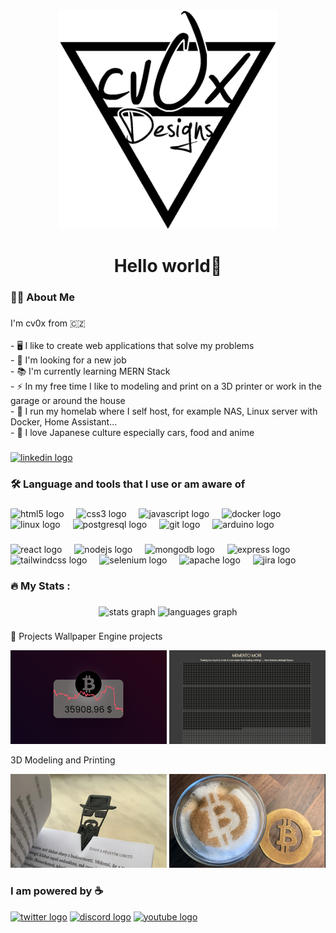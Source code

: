 <div align="center">
  <img height="350" src="https://github.com/cv0x/cv0x/blob/main/toplogo.png?raw=true"  />
</div>

###

<h1 align="center">Hello world👋</h1>

###

<h3 align="left">👩‍💻  About Me</h3>

###

<p align="left">I'm cv0x from 🇨🇿<br><br>- 🖥️ I like to create web applications that solve my problems<br>- 🔭 I'm looking for a new job<br>- 📚 I'm currently learning MERN Stack<br>- ⚡ In my free time I like to modeling and print on a 3D printer or work in the garage or around the house<br>- 💾 I run my homelab where I self host, for example NAS, Linux server with Docker, Home Assistant...<br>- 🍜 I love Japanese culture especially cars, food and anime</p>

###

<div align="left">
  <a href="https://www.linkedin.com/in/davidoubrecht/" ><img src="https://img.shields.io/static/v1?message=LinkedIn&logo=linkedin&label=&color=0077B5&logoColor=white&labelColor=&style=for-the-badge" height="25" alt="linkedin logo"  /></a>
</div>

###

<h3 align="left">🛠 Language and tools that I use or am aware of</h3>

###

<div align="left">
  <img src="https://cdn.jsdelivr.net/gh/devicons/devicon/icons/html5/html5-original.svg" height="40" alt="html5 logo"  />
  <img width="12" />
  <img src="https://cdn.jsdelivr.net/gh/devicons/devicon/icons/css3/css3-original.svg" height="40" alt="css3 logo"  />
  <img width="12" />
  <img src="https://cdn.jsdelivr.net/gh/devicons/devicon/icons/javascript/javascript-original.svg" height="40" alt="javascript logo"  />
  <img width="12" />
  <img src="https://cdn.jsdelivr.net/gh/devicons/devicon/icons/docker/docker-plain-wordmark.svg" height="40" alt="docker logo"  />
  <img width="12" />
  <img src="https://cdn.jsdelivr.net/gh/devicons/devicon/icons/linux/linux-original.svg" height="40" alt="linux logo"  />
  <img width="12" />
  <img src="https://cdn.jsdelivr.net/gh/devicons/devicon/icons/postgresql/postgresql-original.svg" height="40" alt="postgresql logo"  />
  <img width="12" />
  <img src="https://cdn.jsdelivr.net/gh/devicons/devicon/icons/git/git-original.svg" height="40" alt="git logo"  />
  <img width="12" />
  <img src="https://cdn.jsdelivr.net/gh/devicons/devicon/icons/arduino/arduino-original.svg" height="40" alt="arduino logo"  />
</div>

###

<div align="left">
  <img src="https://cdn.jsdelivr.net/gh/devicons/devicon/icons/react/react-original.svg" height="40" alt="react logo"  />
  <img width="12" />
  <img src="https://cdn.jsdelivr.net/gh/devicons/devicon/icons/nodejs/nodejs-original.svg" height="40" alt="nodejs logo"  />
  <img width="12" />
  <img src="https://cdn.jsdelivr.net/gh/devicons/devicon/icons/mongodb/mongodb-original.svg" height="40" alt="mongodb logo"  />
  <img width="12" />
  <img src="https://cdn.jsdelivr.net/gh/devicons/devicon/icons/express/express-original.svg" height="40" alt="express logo"  />
  <img width="12" />
  <img src="https://cdn.jsdelivr.net/gh/devicons/devicon/icons/tailwindcss/tailwindcss-original-wordmark.svg" height="40" alt="tailwindcss logo"  />
  <img width="12" />
  <img src="https://cdn.jsdelivr.net/gh/devicons/devicon/icons/selenium/selenium-original.svg" height="40" alt="selenium logo"  />
  <img width="12" />
  <img src="https://cdn.jsdelivr.net/gh/devicons/devicon/icons/apache/apache-original.svg" height="40" alt="apache logo"  />
  <img width="12" />
  <img src="https://cdn.jsdelivr.net/gh/devicons/devicon/icons/jira/jira-original.svg" height="40" alt="jira logo"  />
</div>

###

<h3 align="left">🔥   My Stats :</h3>

###

<div align="center">
  <img src="https://github-readme-stats.vercel.app/api?username=cv0x&hide_title=false&hide_rank=false&show_icons=true&include_all_commits=true&count_private=true&disable_animations=false&theme=dracula&locale=en&hide_border=false&order=1" height="150" alt="stats graph"  />
  <img src="https://github-readme-stats.vercel.app/api/top-langs?username=cv0x&locale=en&hide_title=false&layout=compact&card_width=320&langs_count=5&theme=dracula&hide_border=false&order=2" height="150" alt="languages graph"  />
</div>

###

🥇 Projects
 Wallpaper Engine projects
 
 <a href='https://steamcommunity.com/sharedfiles/filedetails/?id=2804470667'><img height='150px' src='https://github.com/cv0x/cvox-portfolio-web/blob/main/res/img/portfolio1.png?raw=true'></a>
 <a href='https://steamcommunity.com/sharedfiles/filedetails/?id=2986436976'><img height='150px' src='https://github.com/cv0x/cvox-portfolio-web/blob/main/res/img/portfolio6.png?raw=true'></a>
 
 3D Modeling and Printing
 
 <a href='https://www.printables.com/cs/model/284814-heisenberg-bookmark'><img height='150px' src='https://github.com/cv0x/cvox-portfolio-web/blob/main/res/img/portfolio4.png?raw=true'></a>
 <a href='https://www.printables.com/cs/model/482589-bitcoin-cappuccino-stencil'><img height='150px' src='https://github.com/cv0x/cvox-portfolio-web/blob/main/res/img/portfolio5.png?raw=true'></a>

###
<h3 align="left">I am powered by ☕️ </h3>
<div align="left">
  <a href="https://x.com/thecv0x" ><img src="https://raw.githubusercontent.com/maurodesouza/profile-readme-generator/master/src/assets/icons/social/twitter/default.svg" width="52" height="40" alt="twitter logo"  /></a>
  <a href="#" ><img src="https://raw.githubusercontent.com/maurodesouza/profile-readme-generator/master/src/assets/icons/social/discord/default.svg" width="52" height="40" alt="discord logo"  /></a>
  <a href="https://www.youtube.com/cv0x" ><img src="https://raw.githubusercontent.com/maurodesouza/profile-readme-generator/master/src/assets/icons/social/youtube/default.svg" width="52" height="40" alt="youtube logo"  /></a>
</div>

###

